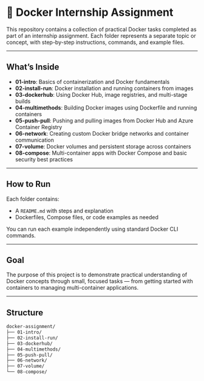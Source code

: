# 🐳 Docker Internship Assignment

This repository contains a collection of practical Docker tasks completed as part of an internship assignment. Each folder represents a separate topic or concept, with step-by-step instructions, commands, and example files.

---

##  What’s Inside

- **01-intro**: Basics of containerization and Docker fundamentals
- **02-install-run**: Docker installation and running containers from images
- **03-dockerhub**: Using Docker Hub, image registries, and multi-stage builds
- **04-multimethods**: Building Docker images using Dockerfile and running containers
- **05-push-pull**: Pushing and pulling images from Docker Hub and Azure Container Registry
- **06-network**: Creating custom Docker bridge networks and container communication
- **07-volume**: Docker volumes and persistent storage across containers
- **08-compose**: Multi-container apps with Docker Compose and basic security best practices

---

##  How to Run

Each folder contains:
- A `README.md` with steps and explanation
- Dockerfiles, Compose files, or code examples as needed

You can run each example independently using standard Docker CLI commands.

---

##  Goal

The purpose of this project is to demonstrate practical understanding of Docker concepts through small, focused tasks — from getting started with containers to managing multi-container applications.

---

##  Structure

```bash
docker-assignment/
├── 01-intro/
├── 02-install-run/
├── 03-dockerhub/
├── 04-multimethods/
├── 05-push-pull/
├── 06-network/
├── 07-volume/
└── 08-compose/
